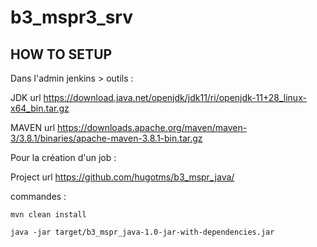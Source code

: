 # b3_mspr3_srv


## HOW TO SETUP

Dans l'admin jenkins > outils :

JDK url
https://download.java.net/openjdk/jdk11/ri/openjdk-11+28_linux-x64_bin.tar.gz

MAVEN url
https://downloads.apache.org/maven/maven-3/3.8.1/binaries/apache-maven-3.8.1-bin.tar.gz


Pour la création d'un job :

Project url
https://github.com/hugotms/b3_mspr_java/

commandes :

``` mvn clean install ```

``` java -jar target/b3_mspr_java-1.0-jar-with-dependencies.jar ```

